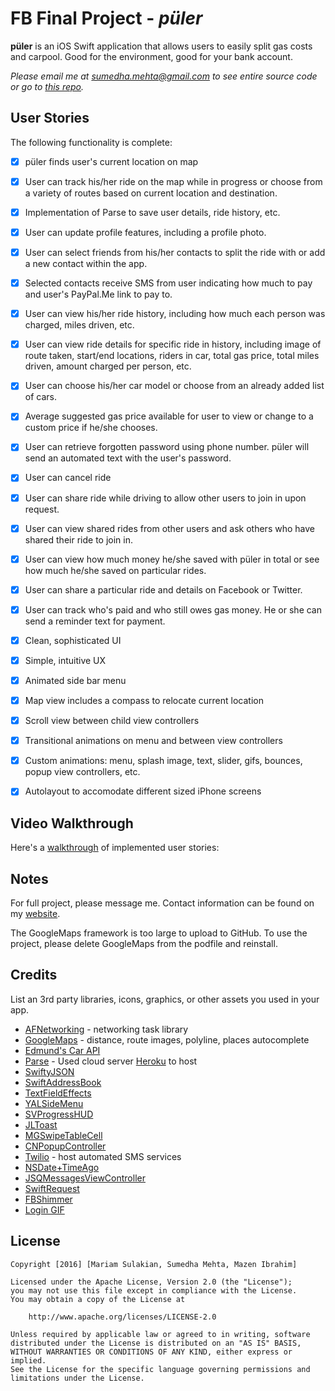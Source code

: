 

# FB Final Project - *püler*

**püler** is an iOS Swift application that allows users to easily split gas costs and carpool. Good for the environment, good for your bank account.

*Please email me at sumedha.mehta@gmail.com to see entire source code or go to [this repo](https://github.com/MariamSulakian/puler).* 

## User Stories

The following functionality is complete:

- [x] püler finds user's current location on map
- [x] User can track his/her ride on the map while in progress or choose from a variety of routes based on current location and destination.
- [x] Implementation of Parse to save user details, ride history, etc.
- [x] User can update profile features, including a profile photo.
- [x] User can select friends from his/her contacts to split the ride with or add a new contact within the app.
- [x] Selected contacts receive SMS from user indicating how much to pay and user's PayPal.Me link to pay to.
- [x] User can view his/her ride history, including how much each person was charged, miles driven, etc.
- [x] User can view ride details for specific ride in history, including image of route taken, start/end locations, riders in car, total gas price, total miles driven, amount charged per person, etc.
- [x] User can choose his/her car model or choose from an already added list of cars.
- [x] Average suggested gas price available for user to view or change to a custom price if he/she chooses.
- [x] User can retrieve forgotten password using phone number. püler will send an automated text with the user's password.
- [x] User can cancel ride
- [x] User can share ride while driving to allow other users to join in upon request.
- [x] User can view shared rides from other users and ask others who have shared their ride to join in. 
- [x] User can view how much money he/she saved with püler in total or see how much he/she saved on particular rides.
- [x] User can share a particular ride and details on Facebook or Twitter.
- [x] User can track who's paid and who still owes gas money. He or she can send a reminder text for payment.
- [x] Clean, sophisticated UI
- [x] Simple, intuitive UX
- [x] Animated side bar menu
- [x] Map view includes a compass to relocate current location
- [x] Scroll view between child view controllers
- [x] Transitional animations on menu and between view controllers
- [x] Custom animations: menu, splash image, text, slider, gifs, bounces, popup view controllers, etc.
- [x] Autolayout to accomodate different sized iPhone screens


## Video Walkthrough

Here's a [walkthrough](https://www.youtube.com/watch?v=tpKefqxTx3s) of implemented user stories:

## Notes
For full project, please message me. Contact information can be found on my [website](http://MariamSulakian.com).

The GoogleMaps framework is too large to upload to GitHub. To use the project, please delete GoogleMaps from the podfile
and reinstall.

## Credits

List an 3rd party libraries, icons, graphics, or other assets you used in your app.

- [AFNetworking](https://github.com/AFNetworking/AFNetworking) - networking task library
- [GoogleMaps](https://developers.google.com/maps/) - distance, route images, polyline, places autocomplete
- [Edmund's Car API](http://developer.edmunds.com/api-documentation/vehicle/)
- [Parse](http://www.parse.com/) - Used cloud server [Heroku](https://dashboard.heroku.com/) to host
- [SwiftyJSON](https://github.com/SwiftyJSON)
- [SwiftAddressBook](https://github.com/SocialbitGmbH/SwiftAddressBook)
- [TextFieldEffects](https://cocoapods.org/pods/TextFieldEffects)
- [YALSideMenu](https://github.com/Yalantis/Side-Menu.iOS)
- [SVProgressHUD](https://github.com/SVProgressHUD/SVProgressHUD)
- [JLToast](https://github.com/devxoul/JLToast)
- [MGSwipeTableCell](https://github.com/MortimerGoro/MGSwipeTableCell)
- [CNPopupController](https://github.com/carsonperrotti/CNPPopupController)
- [Twilio](https://www.twilio.com) - host automated SMS services
- [NSDate+TimeAgo](https://github.com/kevinlawler/NSDate-TimeAgo)
- [JSQMessagesViewController](https://github.com/jessesquires/JSQMessagesViewController)
- [SwiftRequest](https://github.com/rickyrobinett/SwiftRequest)
- [FBShimmer](https://github.com/facebook/Shimmer)
- [Login GIF](http://rebloggy.com/post/classic-travel-sunset-rush-hour-san-francisco-golden-gate-bridge-sf-cinemagraphs/60952306705)

## License

    Copyright [2016] [Mariam Sulakian, Sumedha Mehta, Mazen Ibrahim]

    Licensed under the Apache License, Version 2.0 (the "License");
    you may not use this file except in compliance with the License.
    You may obtain a copy of the License at

        http://www.apache.org/licenses/LICENSE-2.0

    Unless required by applicable law or agreed to in writing, software
    distributed under the License is distributed on an "AS IS" BASIS,
    WITHOUT WARRANTIES OR CONDITIONS OF ANY KIND, either express or implied.
    See the License for the specific language governing permissions and
    limitations under the License.
